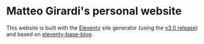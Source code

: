 # Matteo Girardi's personal website

This website is built with the [Eleventy](https://www.11ty.dev/) site generator (using the [v3.0 release](https://github.com/11ty/eleventy/releases/tag/v3.0.0)) and based on [eleventy-base-blog](https://github.com/11ty/eleventy-base-blog).
